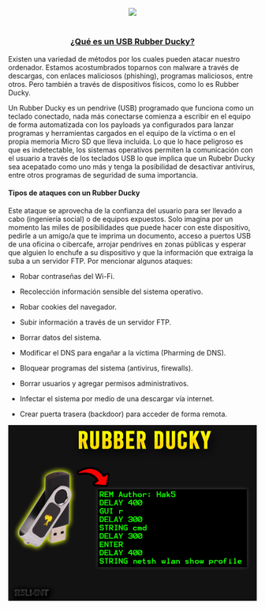 <p align="center">
  <a href="https://github.com/DenverCoder1/readme-typing-svg"><img src="https://readme-typing-svg.herokuapp.com?font=Fira+Code&pause=1000&color=000BF7&width=415&lines=Crear+Rubber+Ducky+con+Python"></a>
</p>

<h1 align="center"></h1>

<h3 align="center"><ins>¿Qué es un USB Rubber Ducky?</ins></h3>

Existen una variedad de métodos por los cuales pueden atacar nuestro ordenador. Estamos acostumbrados toparnos con malware a través de descargas, con enlaces maliciosos (phishing), programas maliciosos, entre otros. Pero también a través de dispositivos físicos, como lo es Rubber Ducky.

Un Rubber Ducky es un pendrive (USB) programado que funciona como un teclado conectado, nada más conectarse comienza a escribir en el equipo de forma automatizada con los payloads ya configurados para lanzar programas y herramientas cargados en el equipo de la víctima o en el propia memoria Micro SD que lleva incluida. Lo que lo hace peligroso es que es indetectable, los sistemas operativos permiten la comunicación con el usuario a través de los teclados USB lo que implica que un Rubebr Ducky sea acepatado como uno más y tenga la posibilidad de desactivar antivirus, entre otros programas de seguridad de suma importancia.

#### Tipos de ataques con un Rubber Ducky

Este ataque se aprovecha de la confianza del usuario para ser llevado a cabo (ingeniería social) o de equipos expuestos. Solo imagina por un momento las miles de posibilidades que puede hacer con este dispositivo, pedirle a un amigo/a que te imprima un documento, acceso a puertos USB de una oficina o cibercafe, arrojar pendrives en zonas públicas y esperar que alguien lo enchufe a su dispositivo y que la información que extraiga la suba a un servidor FTP. Por mencionar algunos ataques:

- Robar contraseñas del Wi-Fi.

- Recolección información sensible del sistema operativo.

- Robar cookies del navegador.

- Subir información a través de un servidor FTP.

- Borrar datos del sistema.

- Modificar el DNS para engañar a la víctima (Pharming de DNS).

- Bloquear programas del sistema (antivirus, firewalls).

- Borrar usuarios y agregar permisos administrativos.

- Infectar el sistema por medio de una descargar vía internet.

- Crear puerta trasera (backdoor) para acceder de forma remota.

<p align="center">
  <img src="https://github.com/R3LI4NT/articulos/blob/main/Programacion/Python/img/rubberDucky.png">
</p>
